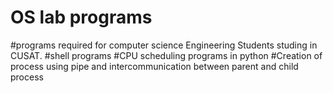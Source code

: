 # OS lab programs
#programs required for computer science Engineering Students studing in CUSAT.
#shell programs 
#CPU scheduling programs in python
#Creation of process using pipe and intercommunication between parent and child process
